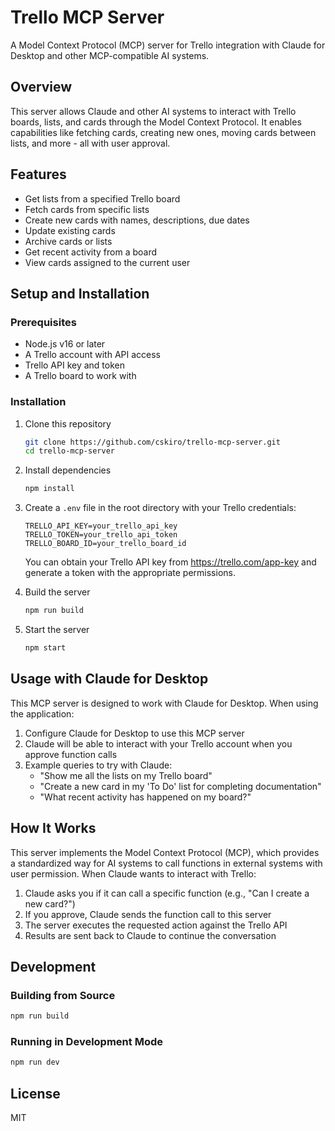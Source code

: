 # Trello MCP Server

A Model Context Protocol (MCP) server for Trello integration with Claude for Desktop and other MCP-compatible AI systems.

## Overview

This server allows Claude and other AI systems to interact with Trello boards, lists, and cards through the Model Context Protocol. It enables capabilities like fetching cards, creating new ones, moving cards between lists, and more - all with user approval.

## Features

- Get lists from a specified Trello board
- Fetch cards from specific lists
- Create new cards with names, descriptions, due dates
- Update existing cards
- Archive cards or lists
- Get recent activity from a board
- View cards assigned to the current user

## Setup and Installation

### Prerequisites

- Node.js v16 or later
- A Trello account with API access
- Trello API key and token
- A Trello board to work with

### Installation

1. Clone this repository
   ```bash
   git clone https://github.com/cskiro/trello-mcp-server.git
   cd trello-mcp-server
   ```

2. Install dependencies
   ```bash
   npm install
   ```

3. Create a `.env` file in the root directory with your Trello credentials:
   ```
   TRELLO_API_KEY=your_trello_api_key
   TRELLO_TOKEN=your_trello_api_token
   TRELLO_BOARD_ID=your_trello_board_id
   ```

   You can obtain your Trello API key from https://trello.com/app-key and generate a token with the appropriate permissions.

4. Build the server
   ```bash
   npm run build
   ```

5. Start the server
   ```bash
   npm start
   ```

## Usage with Claude for Desktop

This MCP server is designed to work with Claude for Desktop. When using the application:

1. Configure Claude for Desktop to use this MCP server
2. Claude will be able to interact with your Trello account when you approve function calls
3. Example queries to try with Claude:
   - "Show me all the lists on my Trello board"
   - "Create a new card in my 'To Do' list for completing documentation"
   - "What recent activity has happened on my board?"

## How It Works

This server implements the Model Context Protocol (MCP), which provides a standardized way for AI systems to call functions in external systems with user permission. When Claude wants to interact with Trello:

1. Claude asks you if it can call a specific function (e.g., "Can I create a new card?")
2. If you approve, Claude sends the function call to this server
3. The server executes the requested action against the Trello API
4. Results are sent back to Claude to continue the conversation

## Development

### Building from Source

```bash
npm run build
```

### Running in Development Mode

```bash
npm run dev
```

## License

MIT

